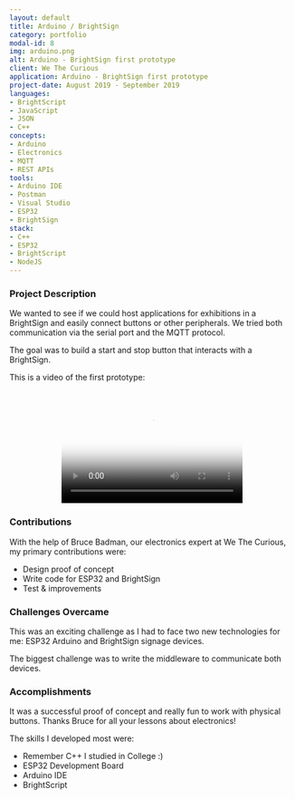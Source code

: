 ```yaml
---
layout: default
title: Arduino / BrightSign
category: portfolio
modal-id: 8
img: arduino.png
alt: Arduino - BrightSign first prototype
client: We The Curious
application: Arduino - BrightSign first prototype
project-date: August 2019 - September 2019
languages:
- BrightScript
- JavaScript
- JSON
- C++
concepts:
- Arduino
- Electronics
- MQTT
- REST APIs
tools:
- Arduino IDE
- Postman
- Visual Studio
- ESP32
- BrightSign
stack:
- C++
- ESP32
- BrightScript
- NodeJS
---
```


### Project Description

We wanted to see if we could host applications for exhibitions in a BrightSign and easily connect buttons or other peripherals. We tried both communication via the serial port and the MQTT protocol.

The goal was to build a start and stop button that interacts with a BrightSign.

This is a video of the first prototype:

<div style="text-align:center;">
	<video src="videos/arduino_buttons.mp4" poster="img/portfolio/arduino.png"  margin-right="50" width="320" height="200" controls preload></video>
</div>

### Contributions

With the help of Bruce Badman, our electronics expert at We The Curious, my primary contributions were:

* Design proof of concept
* Write code for ESP32 and BrightSign
* Test & improvements

### Challenges Overcame

This was an exciting challenge as I had to face two new technologies for me: ESP32 Arduino and BrightSign signage devices.

The biggest challenge was to write the middleware to communicate both devices.

### Accomplishments

It was a successful proof of concept and really fun to work with physical buttons.
Thanks Bruce for all your lessons about electronics!

The skills I developed most were:

* Remember C++ I studied in College :)
* ESP32 Development Board
* Arduino IDE
* BrightScript
